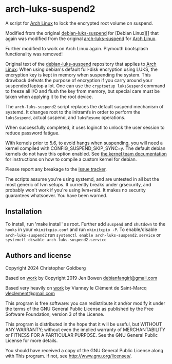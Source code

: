 arch-luks-suspend2
==================

A script for [Arch Linux][] to lock the encrypted root volume on suspend.

Modified from the original [debian-luks-suspend][] for [Debian Linux][] that again was
modified from the original [arch-luks-suspend][] for [Arch Linux][].

Further modified to work on Arch Linux again.
Plymouth bootsplash functionality was removed!

Original text of the [debian-luks-suspend][] repository that applies to [Arch Linux][]:
When using debian's default full-disk encryption using LUKS, the encryption 
key is kept in memory when suspending the system. This drawback defeats the 
purpose of encryption if you carry around your suspended laptop a lot. One 
can use the `cryptsetup luksSuspend` command to freeze all I/O and flush the 
key from memory, but special care must be taken when applying it to the root 
device.

The `arch-luks-suspend2` script replaces the default suspend mechanism of
systemd. It changes root to the initramfs in order to perform the 
`luksSuspend`, actual suspend, and `luksResume` operations.

When successfully completed, it uses loginctl to unlock the user session to
reduce password fatigue.

With kernels prior to 5.6, to avoid hangs when suspending, you will need a
kernel compiled with CONFIG_SUSPEND_SKIP_SYNC=y. The default debian kernels
do not have this option enabled. See [the kernel team documentation][] for
instructions on how to compile a custom kernel for debian.

Please report any breakage to the [issue tracker][].

The scripts assume you're using systemd, and are untested in all but the most
generic of lvm setups.  It currently breaks under grsecurity, and probably
won't work if you're using lvm+raid. It makes no security guarantees 
whatsoever.  You have been warned.

[Debian]: https://www.debian.org/
[debian-luks-suspend]: https://github.com/nailfarmer/debian-luks-suspend/
[arch-luks-suspend]: https://github.com/vianney/arch-luks-suspend/
[Arch Linux]: https://www.archlinux.org/
[issue tracker]: https://github.com/chrisgoldberg1/arch-luks-suspend2/issues
[the kernel team documentation]: https://kernel-team.pages.debian.net/kernel-handbook/ch-common-tasks.html#s-common-official

Installation
-------------
To install, run 'make install' as root.
Further add `suspend` and `shutdown` to the `hooks` in your `mkinitcpio.conf` and run `mkinitcpio -P`.
To enable/disable `arch-luks-suspend2` run `systemctl enable arch-luks-suspend2.service` or `systemctl disable arch-luks-suspend2.service`

Authors and license
-------------------

Copyright 2024 Christopher Goldberg

Based on [work][] by
Copyright 2019 Jen Bowen <debianfangirl@gmail.com>

[work]: [https://github.com/nailfarmer/debian-luks-suspend/] 

Based very heavily on [work][] by
 Vianney le Clément de Saint-Marcq <vleclement@gmail.com>

[work]: [https://github.com/vianney/arch-luks-suspend/] 

This program is free software: you can redistribute it and/or modify
it under the terms of the GNU General Public License as published by
the Free Software Foundation; version 3 of the License.

This program is distributed in the hope that it will be useful,
but WITHOUT ANY WARRANTY; without even the implied warranty of
MERCHANTABILITY or FITNESS FOR A PARTICULAR PURPOSE.  See the
GNU General Public License for more details.

You should have received a copy of the GNU General Public License
along with This program.  If not, see <http://www.gnu.org/licenses/>.
